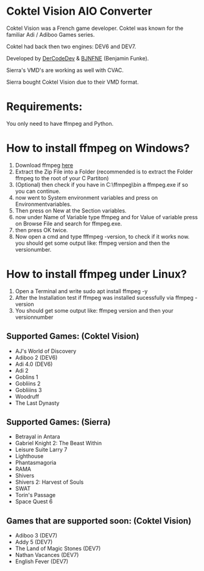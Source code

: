 # Coktel Vision AIO Converter
Coktel Vision was a French game developer. Coktel was known for the familiar Adi / Adiboo Games series.

Coktel had back then two engines: DEV6 and DEV7.

Developed by [DerCodeDev](https://samir24.de/en) & [BJNFNE](https://wiki.scummvm.org/index.php?title=User:BJNFNE) (Benjamin Funke).

Sierra's VMD's are working as well with CVAC.

Sierra bought Coktel Vision due to their VMD format.


# Requirements:
You only need to have ffmpeg and Python.
# How to install ffmpeg on Windows?
1. Download ffmpeg [here](https://www.gyan.dev/ffmpeg/builds/)
2. Extract the Zip File into a Folder (recommended is to extract the Folder ffmpeg to the root of your C Partiton)
3. (Optional) then check if you have in C:\ffmpeg\bin a ffmpeg.exe if so you can continue.
4. now went to System environment variables and press on Environmentvariables.
5. Then press on New at the Section variables.
6. now under Name of Variable type ffmpeg and for Value of variable press on Browse File and search for ffmpeg.exe.
7. then press OK twice.
8. Now open a cmd and type fffmpeg -version, to check if it works now. you should get some output like: ffmpeg version and then the versionumber.

# How to install ffmpeg under Linux?
1. Open a Terminal and write sudo apt install ffmpeg -y
2. After the Installation test if ffmpeg was installed sucessfully via ffmpeg -version
3. You should get some output like: ffmpeg version and then your versionnumber

## Supported Games: (Coktel Vision)
- AJ's World of Discovery
- Adiboo 2 (DEV6)
- Adi 4.0 (DEV6)
- Adi 2
- Goblins 1
- Gobliins 2
- Gobliiins 3
- Woodruff
- The Last Dynasty

## Supported Games: (Sierra)
- Betrayal in Antara
- Gabriel Knight 2: The Beast Within
- Leisure Suite Larry 7
- Lighthouse
- Phantasmagoria
- RAMA
- Shivers
- Shivers 2: Harvest of Souls
- SWAT
- Torin's Passage
- Space Quest 6

## Games that are supported soon: (Coktel Vision)
- Adiboo 3 (DEV7)
- Addy 5 (DEV7)
- The Land of Magic Stones (DEV7)
- Nathan Vacances (DEV7)
- English Fever (DEV7)
